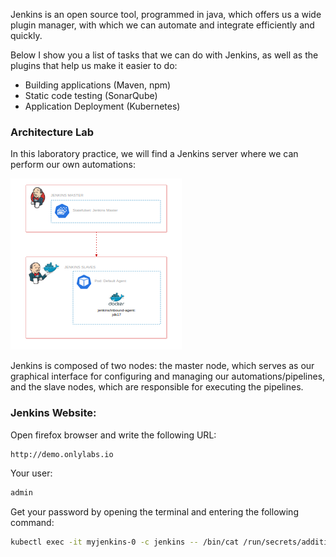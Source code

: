 Jenkins is an open source tool, programmed in java, which offers us a wide plugin manager, with which we can automate and integrate efficiently and quickly.

Below I show you a list of tasks that we can do with Jenkins, as well as the plugins that help us make it easier to do:

- Building applications (Maven, npm)
- Static code testing (SonarQube)
- Application Deployment (Kubernetes)

### Architecture Lab
In this laboratory practice, we will find a Jenkins server where we can perform our own automations:

![Diagram image](../../resources/diagram_small.png)

Jenkins is composed of two nodes: the master node, which serves as our graphical interface for configuring and managing our automations/pipelines, and the slave nodes, which are responsible for executing the pipelines.

### Jenkins Website:

Open firefox browser and write the following URL:

```bash
http://demo.onlylabs.io 
```
Your user:
```bash
admin
```
Get your password by opening the terminal and entering the following command:
```bash
kubectl exec -it myjenkins-0 -c jenkins -- /bin/cat /run/secrets/additional/chart-admin-password && echo
```